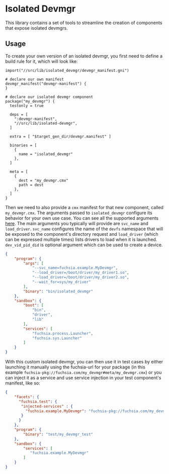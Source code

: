 # Isolated Devmgr

This library contains a set of tools to streamline the creation of components that expose
isolated devmgrs.

## Usage

To create your own version of an isolated devmgr, you first need to define a build rule for it,
which will look like:

```gn
import("//src/lib/isolated_devmgr/devmgr_manifest.gni")

# declare our own manifest
devmgr_manifest("devmgr-manifest") {
}

# declare our isolated devmgr component
package("my_devmgr") {
  testonly = true

  deps = [
    ":devmgr-manifest",
    "//src/lib/isolated-devmgr",
  ]

  extra = [ "$target_gen_dir/devmgr.manifest" ]

  binaries = [
    {
      name = "isolated_devmgr"
    },
  ]

  meta = [
    {
      dest = "my_devmgr.cmx"
      path = dest
    },
  ]
}
```

Then we need to also provide a `cmx` manifest for that new component, called `my_devmgr.cmx`.
The arguments passed to `isolated_devmgr` configure its behavior for your own use case. You can
see all the supported arguments [here](./main.cc). The main arguments you typically will provide
are `svc_name` and `load_driver`. `svc_name` configures the name of the `devfs` namespace that
will be exposed to the component's directory request and `load_driver` (which can be expressed
multiple times) lists drivers to load when it is launched. `dev_vid_pid_did` is optional argument
which can be used to create a device.

```json
{
    "program": {
        "args": [
            "--svc_name=fuchsia.example.MyDevmgr",
            "--load_driver=/boot/driver/my_driver1.so",
            "--load_driver=/boot/driver/my_driver2.so",
            "--wait_for=sys/my_driver"
        ],
        "binary": "bin/isolated_devmgr"
    },
    "sandbox": {
        "boot": [
            "bin",
            "driver",
            "lib"
        ],
        "services": [
            "fuchsia.process.Launcher",
            "fuchsia.sys.Launcher"
        ]
    }
}
```
With this custom isolated devmgr, you can then use it in test cases by either launching it manually
using the fuchsia-url for your package (in this example
`fuchsia-pkg://fuchsia.com/my_devmgr#meta/my_devmgr.cmx`) or you can inject it as a service and
use service injection in your test component's manifest, like so:

```json
{
    "facets": {
      "fuchsia.test": {
       "injected-services" : {
         "fuchsia.example.MyDevmgr": "fuchsia-pkg://fuchsia.com/my_devmgr#meta/my_devmgr.cmx"
       }
      }
    },
    "program": {
        "binary": "test/my_devmgr_test"
    },
    "sandbox": {
        "services": [
           "fuchsia.example.MyDevmgr"
        ]
    }
}
```

